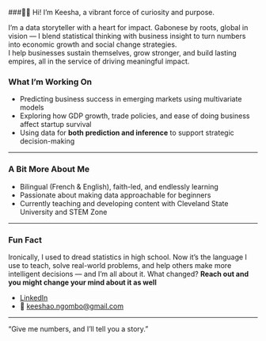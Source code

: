 ###👋🏾 Hi! I’m Keesha, a vibrant force of curiosity and purpose.

I’m a data storyteller with a heart for impact. Gabonese by roots, global in vision — I blend statistical thinking with business insight to turn numbers into economic growth and social change strategies.  
I help businesses sustain themselves, grow stronger, and build lasting empires, all in the service of driving meaningful impact.

###  What I’m Working On
- Predicting business success in emerging markets using multivariate models  
- Exploring how GDP growth, trade policies, and ease of doing business affect startup survival  
- Using data for **both prediction and inference** to support strategic decision-making  
---

### A Bit More About Me
- Bilingual (French & English), faith-led, and endlessly learning  
- Passionate about making data approachable for beginners  
- Currently teaching and developing content with Cleveland State University and STEM Zone

---
###  Fun Fact  
Ironically, I used to dread statistics in high school. Now it’s the language I use to teach, solve real-world problems, and help others make more intelligent decisions — and I’m all about it.
What changed? **Reach out and you might change your mind about it as well**
- [LinkedIn](https://www.linkedin.com/in/keeshaorlene/)  
- 📧 keeshao.ngombo@gmail.com
  
---
“Give me numbers, and I’ll tell you a story.”
